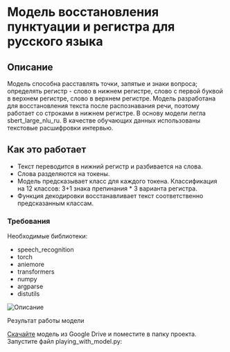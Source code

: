 # Модель восстановления пунктуации и регистра для русского языка

## Описание

Модель способна расставлять точки, запятые и знаки вопроса; определять регистр - слово в нижнем регистре, слово с первой буквой в верхнем регистре, слово в верхнем регистре. Модель разработана для восстановления текста после распознавания речи, поэтому работает со строками в нижнем регистре. В основу модели легла sbert_large_nlu_ru. В качестве обучающих данных использованы текстовые расшифровки интервью.

## Как это работает

- Текст переводится в нижний регистр и разбивается на слова.
- Слова разделяются на токены.
- Модель предсказывает класс для каждого токена. Классификация на 12 классов: 3+1 знака препинания * 3 варианта регистра.
- Функция декодировки восстанавливает текст соответственно предсказанным классам.

### Требования
Необходимые библиотеки:
- speech_recognition
- torch
- aniemore
- transformers
- numpy
- argparse
- distutils



![Описание](https://github.com/Loon-Bit-Loop/ml_developments_first/blob/main/sbert_punc_case_ru/screen/demo1.png)

Результат работы модели

<a href='https://drive.google.com/file/d/1LoHC3pD3tXHqni0EbGDjKayj-P8cZWt4/view?usp=sharing'> Скачайте</a> модель из Google Drive и поместите в папку проекта.
Запустите файл playing_with_model.py:
